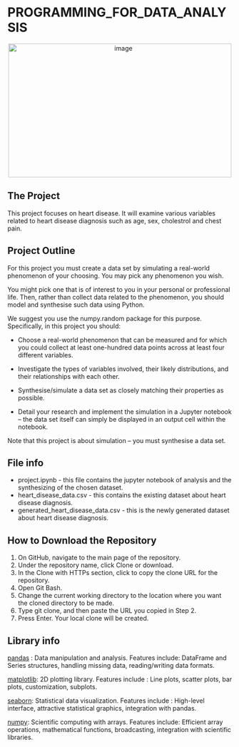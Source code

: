 # PROGRAMMING_FOR_DATA_ANALYSIS 

<p align="center">
  <img src="https://github.com/frankquinn89/PROGRAMMING_FOR_DATA_ANALYSIS/assets/16778503/2935d1df-0271-4045-8961-9e540cd2113a" alt="image" width="500" height="300">
</p>

## The Project

This project focuses on heart disease. It will examine various variables related to heart disease diagnosis such as age, sex, cholestrol and chest pain.

## Project Outline

For this project you must create a data set by simulating a real-world phenomenon of
your choosing. You may pick any phenomenon you wish. 

You might pick one that is
of interest to you in your personal or professional life. Then, rather than collect data
related to the phenomenon, you should model and synthesise such data using Python.

We suggest you use the numpy.random package for this purpose.
Specifically, in this project you should:

* Choose a real-world phenomenon that can be measured and for which you could
collect at least one-hundred data points across at least four different variables.

* Investigate the types of variables involved, their likely distributions, and their
relationships with each other.

* Synthesise/simulate a data set as closely matching their properties as possible.

* Detail your research and implement the simulation in a Jupyter notebook – the
data set itself can simply be displayed in an output cell within the notebook.

Note that this project is about simulation – you must synthesise a data set.

## File info
* project.ipynb - this file contains the jupyter notebook of analysis and the synthesizing of the chosen dataset.
* heart_disease_data.csv - this contains the existing dataset about heart disease diagnosis.
* generated_heart_disease_data.csv - this is the newly generated dataset about heart disease diagnosis.

## How to Download the Repository
1. On GitHub, navigate to the main page of the repository.
2. Under the repository name, click Clone or download.
3. In the Clone with HTTPs section, click to copy the clone URL for the repository.
4. Open Git Bash.
5. Change the current working directory to the location where you want the cloned directory to be made.
6. Type git clone, and then paste the URL you copied in Step 2.
7. Press Enter. Your local clone will be created.

## Library info
[pandas](https://pandas.pydata.org/) : Data manipulation and analysis. Features include: DataFrame and Series structures, handling missing data, reading/writing data formats.

[matplotlib](https://matplotlib.org/): 2D plotting library. Features include : Line plots, scatter plots, bar plots, customization, subplots.

[seaborn](https://seaborn.pydata.org/):  Statistical data visualization. Features include : High-level interface, attractive statistical graphics, integration with pandas.

[numpy](https://numpy.org/): Scientific computing with arrays. Features include: Efficient array operations, mathematical functions, broadcasting, integration with scientific libraries.

